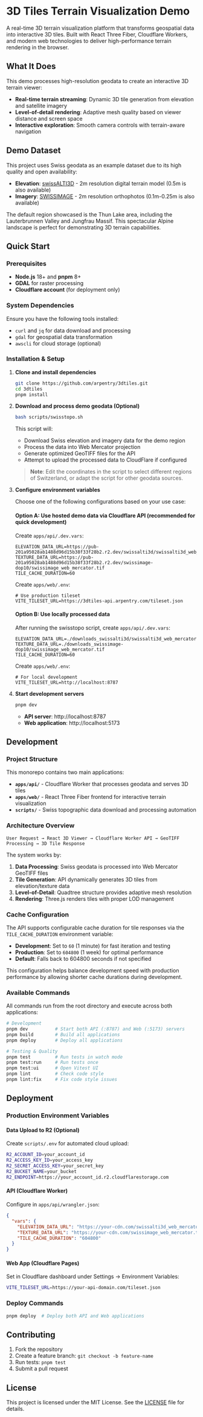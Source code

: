 # 3D Tiles Terrain Visualization Demo

A real-time 3D terrain visualization platform that transforms geospatial data into interactive 3D tiles. Built with React Three Fiber, Cloudflare Workers, and modern web technologies to deliver high-performance terrain rendering in the browser.

## What It Does

This demo processes high-resolution geodata to create an interactive 3D terrain viewer:

- **Real-time terrain streaming**: Dynamic 3D tile generation from elevation and satellite imagery
- **Level-of-detail rendering**: Adaptive mesh quality based on viewer distance and screen space
- **Interactive exploration**: Smooth camera controls with terrain-aware navigation

## Demo Dataset

This project uses Swiss geodata as an example dataset due to its high quality and open availability:

- **Elevation**: [swissALTI3D](https://www.swisstopo.admin.ch/en/height-model-swissalti3d) - 2m resolution digital terrain model (0.5m is also available)
- **Imagery**: [SWISSIMAGE](https://www.swisstopo.admin.ch/en/orthoimage-swissimage-10) - 2m resolution orthophotos (0.1m-0.25m is also available)

The default region showcased is the Thun Lake area, including the Lauterbrunnen Valley and Jungfrau Massif. This spectacular Alpine landscape is perfect for demonstrating 3D terrain capabilities.

## Quick Start

### Prerequisites

- **Node.js** 18+ and **pnpm** 8+
- **GDAL** for raster processing
- **Cloudflare account** (for deployment only)

### System Dependencies

Ensure you have the following tools installed:
- `curl` and `jq` for data download and processing
- `gdal` for geospatial data transformation
- `awscli` for cloud storage (optional)

### Installation & Setup

1. **Clone and install dependencies**
   ```bash
   git clone https://github.com/arpentry/3dtiles.git
   cd 3dtiles
   pnpm install
   ```

2. **Download and process demo geodata (Optional)**
   ```bash
   bash scripts/swisstopo.sh
   ```

   This script will:
   - Download Swiss elevation and imagery data for the demo region
   - Process the data into Web Mercator projection
   - Generate optimized GeoTIFF files for the API
   - Attempt to upload the processed data to CloudFlare if configured

   > **Note**: Edit the coordinates in the script to select different regions of Switzerland, or adapt the script for other geodata sources.

3. **Configure environment variables**

   Choose one of the following configurations based on your use case:

   #### Option A: Use hosted demo data via Cloudflare API (recommended for quick development)

   Create `apps/api/.dev.vars`:
   ```
   ELEVATION_DATA_URL=https://pub-201a95028ab1488d96d15b38f33f28b2.r2.dev/swissalti3d/swissalti3d_web_mercator.tif
   TEXTURE_DATA_URL=https://pub-201a95028ab1488d96d15b38f33f28b2.r2.dev/swissimage-dop10/swissimage_web_mercator.tif
   TILE_CACHE_DURATION=60
   ```

   Create `apps/web/.env`:
   ```
   # Use production tileset
   VITE_TILESET_URL=https://3dtiles-api.arpentry.com/tileset.json
   ```

   #### Option B: Use locally processed data
   After running the swisstopo script, create `apps/api/.dev.vars`:
   ```
   ELEVATION_DATA_URL=./downloads_swissalti3d/swissalti3d_web_mercator.tif
   TEXTURE_DATA_URL=./downloads_swissimage-dop10/swissimage_web_mercator.tif
   TILE_CACHE_DURATION=60
   ```

   Create `apps/web/.env`:
   ```
   # For local development
   VITE_TILESET_URL=http://localhost:8787
   ```

4. **Start development servers**
   ```bash
   pnpm dev
   ```

   - **API server**: http://localhost:8787
   - **Web application**: http://localhost:5173

## Development

### Project Structure

This monorepo contains two main applications:

- **`apps/api/`** - Cloudflare Worker that processes geodata and serves 3D tiles
- **`apps/web/`** - React Three Fiber frontend for interactive terrain visualization
- **`scripts/`** - Swiss topographic data download and processing automation

### Architecture Overview

```
User Request → React 3D Viewer → Cloudflare Worker API → GeoTIFF Processing → 3D Tile Response
```

The system works by:
1. **Data Processing**: Swiss geodata is processed into Web Mercator GeoTIFF files
2. **Tile Generation**: API dynamically generates 3D tiles from elevation/texture data
3. **Level-of-Detail**: Quadtree structure provides adaptive mesh resolution
4. **Rendering**: Three.js renders tiles with proper LOD management

### Cache Configuration

The API supports configurable cache duration for tile responses via the `TILE_CACHE_DURATION` environment variable:

- **Development**: Set to `60` (1 minute) for fast iteration and testing
- **Production**: Set to `604800` (1 week) for optimal performance
- **Default**: Falls back to 604800 seconds if not specified

This configuration helps balance development speed with production performance by allowing shorter cache durations during development.

### Available Commands

All commands run from the root directory and execute across both applications:

```bash
# Development
pnpm dev          # Start both API (:8787) and Web (:5173) servers
pnpm build        # Build all applications
pnpm deploy       # Deploy all applications

# Testing & Quality
pnpm test         # Run tests in watch mode
pnpm test:run     # Run tests once
pnpm test:ui      # Open Vitest UI
pnpm lint         # Check code style
pnpm lint:fix     # Fix code style issues
```

## Deployment

### Production Environment Variables

#### Data Upload to R2 (Optional)
Create `scripts/.env` for automated cloud upload:
```bash
R2_ACCOUNT_ID=your_account_id
R2_ACCESS_KEY_ID=your_access_key
R2_SECRET_ACCESS_KEY=your_secret_key
R2_BUCKET_NAME=your_bucket
R2_ENDPOINT=https://your_account_id.r2.cloudflarestorage.com
```

#### API (Cloudflare Worker)
Configure in `apps/api/wrangler.json`:
```json
{
  "vars": {
    "ELEVATION_DATA_URL": "https://your-cdn.com/swissalti3d_web_mercator.tif",
    "TEXTURE_DATA_URL": "https://your-cdn.com/swissimage_web_mercator.tif",
    "TILE_CACHE_DURATION": "604800"
  }
}
```

#### Web App (Cloudflare Pages)
Set in Cloudflare dashboard under Settings → Environment Variables:
```bash
VITE_TILESET_URL=https://your-api-domain.com/tileset.json
```

### Deploy Commands
```bash
pnpm deploy  # Deploy both API and Web applications
```

## Contributing

1. Fork the repository
2. Create a feature branch: `git checkout -b feature-name`
3. Run tests: `pnpm test`
4. Submit a pull request

## License

This project is licensed under the MIT License. See the [LICENSE](LICENSE) file for details.

